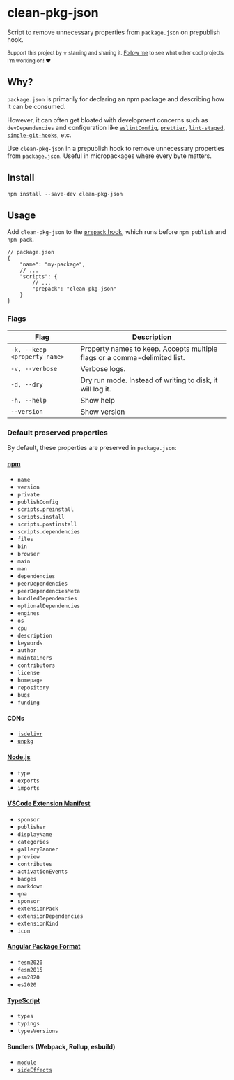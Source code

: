 # clean-pkg-json

Script to remove unnecessary properties from `package.json` on prepublish hook.

<sub>Support this project by ⭐️ starring and sharing it. [Follow me](https://github.com/privatenumber) to see what other cool projects I'm working on! ❤️</sub>

## Why?

`package.json` is primarily for declaring an npm package and describing how it can be consumed.

However, it can often get bloated with development concerns such as `devDependencies` and configuration like [`eslintConfig`](https://eslint.org/docs/latest/user-guide/configuring/), [`prettier`](https://prettier.io/docs/en/configuration.html), [`lint-staged`](https://github.com/okonet/lint-staged), [`simple-git-hooks`](https://github.com/toplenboren/simple-git-hooks), etc.

Use `clean-pkg-json` in a prepublish hook to remove unnecessary properties from `package.json`. Useful in micropackages where every byte matters.

## Install
```
npm install --save-dev clean-pkg-json
```

## Usage

Add `clean-pkg-json` to the [`prepack` hook](https://docs.npmjs.com/cli/v8/using-npm/scripts#:~:text=on%20npm%20publish.-,prepack,-Runs%20BEFORE%20a), which runs before `npm publish` and `npm pack`.


```json5
// package.json
{
    "name": "my-package",
    // ...
    "scripts": {
        // ...
        "prepack": "clean-pkg-json"
    }
}
```

### Flags
| Flag | Description |
| - | - |
| `-k, --keep <property name>` | Property names to keep. Accepts multiple flags or a comma-delimited list. |
| `-v, --verbose` | Verbose logs. |
| `-d, --dry` | Dry run mode. Instead of writing to disk, it will log it. |
| `-h, --help` | Show help |
| `--version` | Show version |

### Default preserved properties
By default, these properties are preserved in `package.json`:

#### [npm](https://docs.npmjs.com/cli/v8/configuring-npm/package-json)
- `name`
- `version`
- `private`
- `publishConfig`
- `scripts.preinstall`
- `scripts.install`
- `scripts.postinstall`
- `scripts.dependencies`
- `files`
- `bin`
- `browser`
- `main`
- `man`
- `dependencies`
- `peerDependencies`
- `peerDependenciesMeta`
- `bundledDependencies`
- `optionalDependencies`
- `engines`
- `os`
- `cpu`
- `description`
- `keywords`
- `author`
- `maintainers`
- `contributors`
- `license`
- `homepage`
- `repository`
- `bugs`
- `funding`

#### CDNs
- [`jsdelivr`](https://www.jsdelivr.com/features#publishing-packages)
- [`unpkg`](https://unpkg.com/)

#### [Node.js](https://nodejs.org/api/packages.html#nodejs-packagejson-field-definitions)
- `type`
- `exports`
- `imports`

#### [VSCode Extension Manifest](https://code.visualstudio.com/api/references/extension-manifest)
- `sponsor`
- `publisher`
- `displayName`
- `categories`
- `galleryBanner`
- `preview`
- `contributes`
- `activationEvents`
- `badges`
- `markdown`
- `qna`
- `sponsor`
- `extensionPack`
- `extensionDependencies`
- `extensionKind`
- `icon`

#### [Angular Package Format](https://angular.io/guide/angular-package-format#legacy-resolution-keys)
- `fesm2020`
- `fesm2015`
- `esm2020`
- `es2020`

#### [TypeScript](https://www.typescriptlang.org/docs/handbook/declaration-files/publishing.html)
- `types`
- `typings`
- `typesVersions`

#### Bundlers (Webpack, Rollup, esbuild)
- [`module`](https://stackoverflow.com/questions/42708484/what-is-the-module-package-json-field-for)
- [`sideEffects`](https://webpack.js.org/guides/tree-shaking/)
